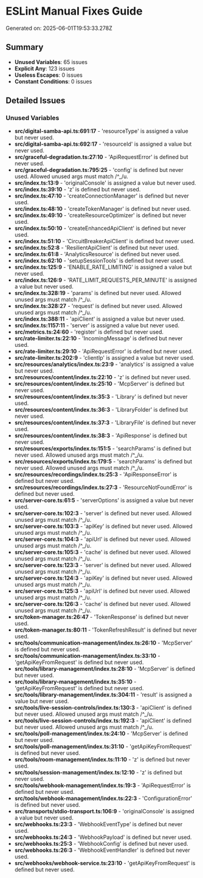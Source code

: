 # ESLint Manual Fixes Guide

Generated on: 2025-06-01T19:53:33.278Z

## Summary

- **Unused Variables**: 65 issues
- **Explicit Any**: 123 issues
- **Useless Escapes**: 0 issues
- **Constant Conditions**: 0 issues

## Detailed Issues

### Unused Variables

- **src/digital-samba-api.ts:691:17** - 'resourceType' is assigned a value but never used.
- **src/digital-samba-api.ts:692:17** - 'resourceId' is assigned a value but never used.
- **src/graceful-degradation.ts:27:10** - 'ApiRequestError' is defined but never used.
- **src/graceful-degradation.ts:795:25** - 'config' is defined but never used. Allowed unused args must match /^_/u.
- **src/index.ts:13:9** - 'originalConsole' is assigned a value but never used.
- **src/index.ts:39:10** - 'z' is defined but never used.
- **src/index.ts:47:10** - 'createConnectionManager' is defined but never used.
- **src/index.ts:48:10** - 'createTokenManager' is defined but never used.
- **src/index.ts:49:10** - 'createResourceOptimizer' is defined but never used.
- **src/index.ts:50:10** - 'createEnhancedApiClient' is defined but never used.
- **src/index.ts:51:10** - 'CircuitBreakerApiClient' is defined but never used.
- **src/index.ts:52:8** - 'ResilientApiClient' is defined but never used.
- **src/index.ts:61:8** - 'AnalyticsResource' is defined but never used.
- **src/index.ts:62:10** - 'setupSessionTools' is defined but never used.
- **src/index.ts:125:9** - 'ENABLE_RATE_LIMITING' is assigned a value but never used.
- **src/index.ts:126:9** - 'RATE_LIMIT_REQUESTS_PER_MINUTE' is assigned a value but never used.
- **src/index.ts:328:19** - 'params' is defined but never used. Allowed unused args must match /^_/u.
- **src/index.ts:328:27** - 'request' is defined but never used. Allowed unused args must match /^_/u.
- **src/index.ts:388:11** - 'apiClient' is assigned a value but never used.
- **src/index.ts:1157:11** - 'server' is assigned a value but never used.
- **src/metrics.ts:24:60** - 'register' is defined but never used.
- **src/rate-limiter.ts:22:10** - 'IncomingMessage' is defined but never used.
- **src/rate-limiter.ts:29:10** - 'ApiRequestError' is defined but never used.
- **src/rate-limiter.ts:202:9** - 'clientIp' is assigned a value but never used.
- **src/resources/analytics/index.ts:23:9** - 'analytics' is assigned a value but never used.
- **src/resources/content/index.ts:22:10** - 'z' is defined but never used.
- **src/resources/content/index.ts:25:10** - 'McpServer' is defined but never used.
- **src/resources/content/index.ts:35:3** - 'Library' is defined but never used.
- **src/resources/content/index.ts:36:3** - 'LibraryFolder' is defined but never used.
- **src/resources/content/index.ts:37:3** - 'LibraryFile' is defined but never used.
- **src/resources/content/index.ts:38:3** - 'ApiResponse' is defined but never used.
- **src/resources/exports/index.ts:151:5** - 'searchParams' is defined but never used. Allowed unused args must match /^_/u.
- **src/resources/exports/index.ts:179:5** - 'searchParams' is defined but never used. Allowed unused args must match /^_/u.
- **src/resources/recordings/index.ts:25:3** - 'ApiResponseError' is defined but never used.
- **src/resources/recordings/index.ts:27:3** - 'ResourceNotFoundError' is defined but never used.
- **src/server-core.ts:61:5** - 'serverOptions' is assigned a value but never used.
- **src/server-core.ts:102:3** - 'server' is defined but never used. Allowed unused args must match /^_/u.
- **src/server-core.ts:103:3** - 'apiKey' is defined but never used. Allowed unused args must match /^_/u.
- **src/server-core.ts:104:3** - 'apiUrl' is defined but never used. Allowed unused args must match /^_/u.
- **src/server-core.ts:105:3** - 'cache' is defined but never used. Allowed unused args must match /^_/u.
- **src/server-core.ts:123:3** - 'server' is defined but never used. Allowed unused args must match /^_/u.
- **src/server-core.ts:124:3** - 'apiKey' is defined but never used. Allowed unused args must match /^_/u.
- **src/server-core.ts:125:3** - 'apiUrl' is defined but never used. Allowed unused args must match /^_/u.
- **src/server-core.ts:126:3** - 'cache' is defined but never used. Allowed unused args must match /^_/u.
- **src/token-manager.ts:26:47** - 'TokenResponse' is defined but never used.
- **src/token-manager.ts:80:11** - 'TokenRefreshResult' is defined but never used.
- **src/tools/communication-management/index.ts:26:10** - 'McpServer' is defined but never used.
- **src/tools/communication-management/index.ts:33:10** - 'getApiKeyFromRequest' is defined but never used.
- **src/tools/library-management/index.ts:28:10** - 'McpServer' is defined but never used.
- **src/tools/library-management/index.ts:35:10** - 'getApiKeyFromRequest' is defined but never used.
- **src/tools/library-management/index.ts:304:11** - 'result' is assigned a value but never used.
- **src/tools/live-session-controls/index.ts:130:3** - 'apiClient' is defined but never used. Allowed unused args must match /^_/u.
- **src/tools/live-session-controls/index.ts:192:3** - 'apiClient' is defined but never used. Allowed unused args must match /^_/u.
- **src/tools/poll-management/index.ts:24:10** - 'McpServer' is defined but never used.
- **src/tools/poll-management/index.ts:31:10** - 'getApiKeyFromRequest' is defined but never used.
- **src/tools/room-management/index.ts:11:10** - 'z' is defined but never used.
- **src/tools/session-management/index.ts:12:10** - 'z' is defined but never used.
- **src/tools/webhook-management/index.ts:19:3** - 'ApiRequestError' is defined but never used.
- **src/tools/webhook-management/index.ts:22:3** - 'ConfigurationError' is defined but never used.
- **src/transports/stdio-transport.ts:106:9** - 'originalConsole' is assigned a value but never used.
- **src/webhooks.ts:23:3** - 'WebhookEventType' is defined but never used.
- **src/webhooks.ts:24:3** - 'WebhookPayload' is defined but never used.
- **src/webhooks.ts:25:3** - 'WebhookConfig' is defined but never used.
- **src/webhooks.ts:26:3** - 'WebhookEventHandler' is defined but never used.
- **src/webhooks/webhook-service.ts:23:10** - 'getApiKeyFromRequest' is defined but never used.

